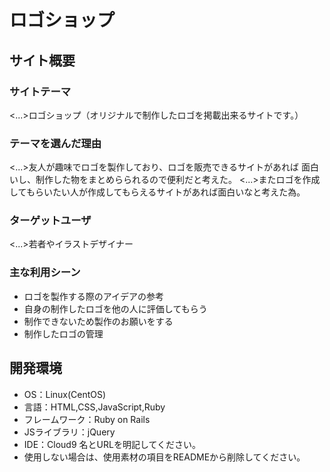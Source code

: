 # ロゴショップ

## サイト概要
### サイトテーマ
<...>ロゴショップ（オリジナルで制作したロゴを掲載出来るサイトです。）

### テーマを選んだ理由
<...>友人が趣味でロゴを製作しており、ロゴを販売できるサイトがあれば 面白いし、制作した物をまとめらられるので便利だと考えた。
<...>またロゴを作成してもらいたい人が作成してもらえるサイトがあれば面白いなと考えた為。

### ターゲットユーザ
<...>若者やイラストデザイナー

### 主な利用シーン
- ロゴを製作する際のアイデアの参考
- 自身の制作したロゴを他の人に評価してもらう
- 制作できないため製作のお願いをする
- 制作したロゴの管理


## 開発環境
- OS：Linux(CentOS)
- 言語：HTML,CSS,JavaScript,Ruby
- フレームワーク：Ruby on Rails
- JSライブラリ：jQuery
- IDE：Cloud9
名とURLを明記してください。
- 使用しない場合は、使用素材の項目をREADMEから削除してください。